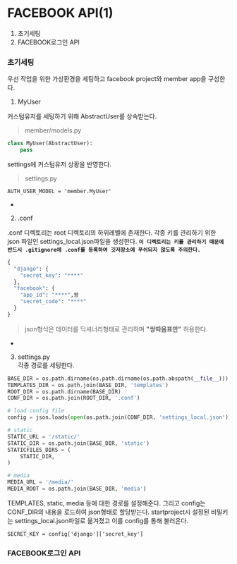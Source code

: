 # FACEBOOK API(1)

1. 초기세팅  
2. FACEBOOK로그인 API  

### 초기세팅
우선 작업을 위한 가상환경을 세팅하고 facebook project와 member app을 구성한다.  

1. MyUser

커스텀유저를 세팅하기 위해 AbstractUser를 상속받는다. 

>member/models.py
```python
class MyUser(AbstractUser):
    pass
```

settings에 커스텀유저 상황을 반영한다. 
>settings.py
```
AUTH_USER_MODEL = 'member.MyUser'
```

-

2. .conf  

.conf 디렉토리는 root 디렉토리의 하위레벨에 존재한다. 각종 키를 관리하기 위한 json 파일인 settings_local.json파일을 생성한다. **`이 디렉토리는 키를 관리하기 때문에 반드시 .gitignore에 .conf를 등록하여 깃저장소에 푸쉬되지 않도록 주의한다.`** 

```python
{
  "django": {
    "secret_key": "****"
  },
  "facebook": {
    "app_id": "****",쌍
    "secret_code": "****"
  }
}
```
>json형식은 데이터를 딕셔너리형태로 관리하며 **"쌍따옴표만"** 허용한다. 

-

3. settings.py  
각종 경로를 세팅한다. 

```python
BASE_DIR = os.path.dirname(os.path.dirname(os.path.abspath(__file__)))
TEMPLATES_DIR = os.path.join(BASE_DIR, 'templates')
ROOT_DIR = os.path.dirname(BASE_DIR)
CONF_DIR = os.path.join(ROOT_DIR, '.conf')

# load config file
config = json.loads(open(os.path.join(CONF_DIR, 'settings_local.json')).read())

# static
STATIC_URL = '/static/'
STATIC_DIR = os.path.join(BASE_DIR, 'static')
STATICFILES_DIRS = (
    STATIC_DIR,
)

# media
MEDIA_URL = '/media/'
MEDIA_ROOT = os.path.join(BASE_DIR, 'media')
```
TEMPLATES, static, media 등에 대한 경로를 설정해준다. 그리고 config는 CONF_DIR의 내용을 로드하여 json형태로 할당받는다. startproject시 설정된 비밀키는 settings_local.json파일로 옮겨졌고 이를 config를 통해 불러온다. 

```pyhon
SECRET_KEY = config['django']['secret_key']
```


### FACEBOOK로그인 API
